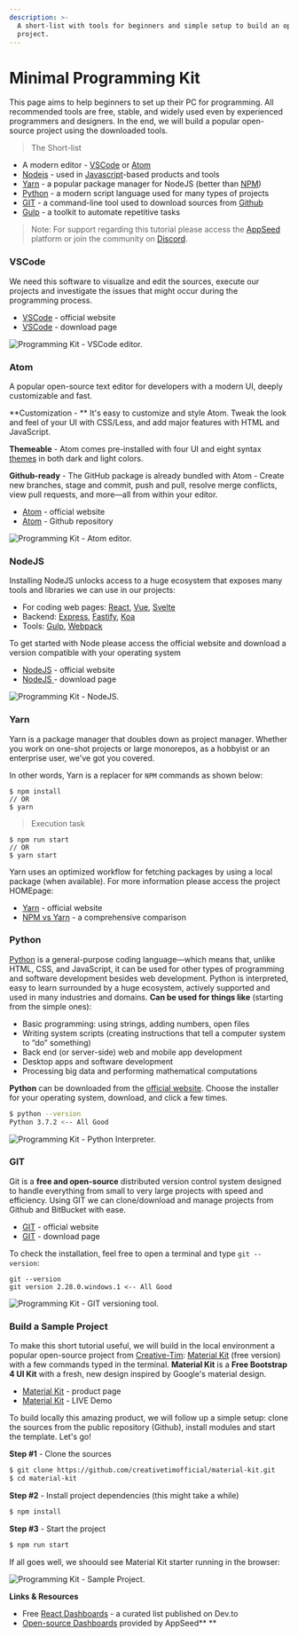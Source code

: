 ```yaml
---
description: >-
  A short-list with tools for beginners and simple setup to build an open-source
  project.
---
```


# Minimal Programming Kit

This page aims to help beginners to set up their PC for programming. All recommended tools are free, stable, and widely used even by experienced programmers and designers. In the end, we will build a popular open-source project using the downloaded tools. 

> The Short-list

* A modern editor - [VSCode](https://code.visualstudio.com) or [Atom](https://atom.io)
* [Nodejs](https://nodejs.org/en/) - used in [Javascript](https://developer.mozilla.org/en-US/docs/Web/JavaScript)-based products and tools
* [Yarn](https://yarnpkg.com) - a popular package manager for NodeJS (better than [NPM](https://www.npmjs.com))
* [Python](https://www.python.org) - a modern script language used for many types of projects 
* [GIT](https://git-scm.com) - a command-line tool used to download sources from [Github](https://github.com)
* [Gulp](https://gulpjs.com) - a toolkit to automate repetitive tasks 



> Note: For support regarding this tutorial please access the [AppSeed](https://appseed.us) platform or join the community on [Discord](https://discord.gg/fZC6hup).    



### VSCode

We need this software to visualize and edit the sources, execute our projects and investigate the issues that might occur during the programming process. 

* [VSCode](https://code.visualstudio.com) - official website
* [VSCode](https://code.visualstudio.com/Download) - download page

![Programming Kit - VSCode editor.](../../.gitbook/assets/programming-kit-vscode.jpg)



### Atom

A popular open-source text editor for developers with a modern UI, deeply customizable and fast. 

**Customization - ** It's easy to customize and style Atom. Tweak the look and feel of your UI with CSS/Less, and add major features with HTML and JavaScript.

**Themeable** -  Atom comes pre-installed with four UI and eight syntax [themes](https://atom.io/themes) in both dark and light colors.

**Github-ready** - The GitHub package is already bundled with Atom - Create new branches, stage and commit, push and pull, resolve merge conflicts, view pull requests, and more—all from within your editor.

* [Atom](https://atom.io) - official website
* [Atom](https://github.com/atom/atom) - Github repository   

![Programming Kit - Atom editor.](../../.gitbook/assets/atom-code-editor.jpg)

###

### NodeJS

Installing NodeJS unlocks access to a huge ecosystem that exposes many tools and libraries we can use in our projects:

* For coding web pages: [React](https://reactjs.org), [Vue](https://vuejs.org), [Svelte](https://svelte.dev)
* Backend: [Express](https://expressjs.com), [Fastify](https://www.fastify.io), [Koa](https://koajs.com)
* Tools: [Gulp](https://gulpjs.com), [Webpack](https://webpack.js.org)

To get started with Node please access the official website and download a version compatible with your operating system

*  [NodeJS](https://nodejs.org/en/) - official website
* [NodeJS ](https://nodejs.org/en/download/)- download page

![Programming Kit - NodeJS.](../../.gitbook/assets/programming-kit-nodejs.jpg)

###

### Yarn

Yarn is a package manager that doubles down as project manager. Whether you work on one-shot projects or large monorepos, as a hobbyist or an enterprise user, we've got you covered.

In other words, Yarn is a replacer for `NPM` commands as shown below:

```
$ npm install
// OR
$ yarn
```

> Execution task

```
$ npm run start
// OR 
$ yarn start
```

Yarn uses an optimized workflow for fetching packages by using a local package (when available).  For more information please access the project HOMEpage:

* [Yarn](https://yarnpkg.com) - official website
* [NPM vs Yarn](https://www.geeksforgeeks.org/difference-between-npm-and-yarn/) - a comprehensive comparison 



### Python 

[Python](https://www.python.org) is a general-purpose coding language—which means that, unlike HTML, CSS, and JavaScript, it can be used for other types of programming and software development besides web development. Python is interpreted, easy to learn surrounded by a huge ecosystem, actively supported and used in many industries and domains. **Can be used for things like** (starting from the simple ones): 

* Basic programming: using strings, adding numbers, open files
* Writing system scripts (creating instructions that tell a computer system to “do” something)
* Back end (or server-side) web and mobile app development
* Desktop apps and software development
* Processing big data and performing mathematical computations

**Python** can be downloaded from the [official website](https://www.python.org). Choose the installer for your operating system, download, and click a few times.

```bash
$ python --version
Python 3.7.2 <-- All Good
```

![Programming Kit - Python Interpreter.](../../.gitbook/assets/programming-kit-python.jpg)



### GIT

Git is a **free and open-source** distributed version control system designed to handle everything from small to very large projects with speed and efficiency. Using GIT we can clone/download and manage projects from Github and BitBucket with ease. 

* [GIT](https://git-scm.com) - official website
* [GIT](https://git-scm.com/downloads) - download page

To check the installation,  feel free to open a terminal and type  `git --version`:

```
git --version
git version 2.28.0.windows.1 <-- All Good
```

![Programming Kit - GIT versioning tool.](../../.gitbook/assets/programming-kit-git.jpg)



### Build a Sample Project

To make this short tutorial useful, we will build in the local environment a popular open-source project from [Creative-Tim](https://bit.ly/3fKQZaL): [Material Kit](https://bit.ly/3u2lZc6) (free version) with a few commands typed in the terminal.  **Material Kit** is a **Free Bootstrap 4 UI Kit** with a fresh, new design inspired by Google's material design.  

* [Material Kit](https://bit.ly/3u2lZc6) - product page
* [Material Kit](https://bit.ly/2RMZDO4) - LIVE Demo 

To build locally this amazing product, we will follow up a simple setup: clone the sources from the public repository (Github), install modules and start the template. Let's go!

**Step #1** - Clone the sources

```bash
$ git clone https://github.com/creativetimofficial/material-kit.git
$ cd material-kit
```

 **Step #2** - Install project dependencies (this might take a while)

```bash
$ npm install
```

 **Step #3** - Start the project

```bash
$ npm run start
```

If all goes well, we shoould see Material Kit starter running in the browser: 

![Programming Kit - Sample Project.](../../.gitbook/assets/programming-kit-build-sample-materialkit.jpg)

**Links & Resources**

* Free [React Dashboards](https://dev.to/sm0ke/react-dashboards-open-source-apps-1c7j) - a curated list published on Dev.to
* [Open-source Dashboards](https://appseed.us/admin-dashboards/open-source) provided by AppSeed** ** 
